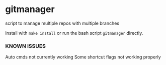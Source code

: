 # gitmanager
script to manage multiple repos with multiple branches


Install with `make install` or run the bash script `gitmanager` directly.



### KNOWN ISSUES
Auto cmds not currently working
Some shortcut flags not working properly

